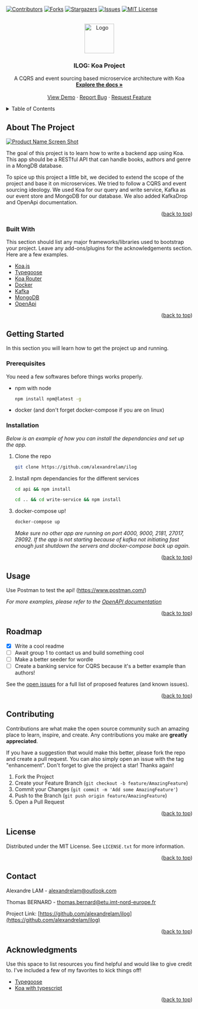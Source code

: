 <div id="top"></div>

[![Contributors][contributors-shield]][contributors-url]
[![Forks][forks-shield]][forks-url]
[![Stargazers][stars-shield]][stars-url]
[![Issues][issues-shield]][issues-url]
[![MIT License][license-shield]][license-url]

<!-- PROJECT LOGO -->
<br />
<div align="center">
  <a href="https://github.com/alexandrelam/ilog">
    <img src="https://user-images.githubusercontent.com/25727549/155026814-3c2421c2-099c-484e-aeba-fd0fc2c8d25c.png" alt="Logo" width="80" height="80">
  </a>

  <h3 align="center">ILOG: Koa Project</h3>

  <p align="center">
    A CQRS and event sourcing based microservice architecture with Koa
    <br />
    <a href="https://github.com/alexandrelam/ilog"><strong>Explore the docs »</strong></a>
    <br />
    <br />
    <a href="https://github.com/alexandrelam/ilog">View Demo</a>
    ·
    <a href="https://github.com/alexandrelam/ilog/issues">Report Bug</a>
    ·
    <a href="https://github.com/alexandrelam/ilog/issues">Request Feature</a>
  </p>
</div>

<!-- TABLE OF CONTENTS -->
<details>
  <summary>Table of Contents</summary>
  <ol>
    <li>
      <a href="#about-the-project">About The Project</a>
      <ul>
        <li><a href="#built-with">Built With</a></li>
      </ul>
    </li>
    <li>
      <a href="#getting-started">Getting Started</a>
      <ul>
        <li><a href="#prerequisites">Prerequisites</a></li>
        <li><a href="#installation">Installation</a></li>
      </ul>
    </li>
    <li><a href="#usage">Usage</a></li>
    <li><a href="#roadmap">Roadmap</a></li>
    <li><a href="#contributing">Contributing</a></li>
    <li><a href="#license">License</a></li>
    <li><a href="#contact">Contact</a></li>
    <li><a href="#acknowledgments">Acknowledgments</a></li>
  </ol>
</details>

<!-- ABOUT THE PROJECT -->

## About The Project

[![Product Name Screen Shot][product-screenshot]](https://github.com/alexandrelam)

The goal of this project is to learn how to write a backend app using Koa. This app should be a RESTful API that can handle books, authors and genre in a MongDB database.

To spice up this project a little bit, we decided to extend the scope of the project and base it on microservices. We tried to follow a CQRS and event sourcing ideology. We used Koa for our query and write service, Kafka as our event store and MongoDB for our database. We also added KafkaDrop and OpenApi documentation.

<p align="right">(<a href="#top">back to top</a>)</p>

### Built With

This section should list any major frameworks/libraries used to bootstrap your project. Leave any add-ons/plugins for the acknowledgements section. Here are a few examples.

- [Koa.js](https://koajs.com/)
- [Typegoose](https://typegoose.github.io/typegoose/)
- [Koa Router](https://github.com/ZijianHe/koa-router)
- [Docker](https://www.docker.com/)
- [Kafka](https://kafka.apache.org/)
- [MongoDB](https://www.mongodb.com/)
- [OpenApi](https://swagger.io/)

<p align="right">(<a href="#top">back to top</a>)</p>

<!-- GETTING STARTED -->

## Getting Started

In this section you will learn how to get the project up and running.

### Prerequisites

You need a few softwares before things works properly.

- npm with node

  ```sh
  npm install npm@latest -g
  ```

- docker (and don't forget docker-compose if you are on linux)

### Installation

_Below is an example of how you can install the dependancies and set up the app._

1. Clone the repo
   ```sh
   git clone https://github.com/alexandrelam/ilog
   ```
2. Install npm dependancies for the different services
   ```sh
   cd api && npm install
   ```
   ```sh
   cd .. && cd write-service && npm install
   ```
3. docker-compose up!

   ```sh
   docker-compose up
   ```

   _Make sure no other app are running on port 4000, 9000, 2181, 27017, 29092._
   _If the app is not starting because of kafka not initiating fast enough just shutdown the servers and docker-compose back up again._

<p align="right">(<a href="#top">back to top</a>)</p>

<!-- USAGE EXAMPLES -->

## Usage

Use Postman to test the api! (https://www.postman.com/)

_For more examples, please refer to the [OpenAPI documentation](http://localhost:4000/docs)_

<p align="right">(<a href="#top">back to top</a>)</p>

<!-- ROADMAP -->

## Roadmap

- [x] Write a cool readme
- [ ] Await group 1 to contact us and build something cool
- [ ] Make a better seeder for wordle
- [ ] Create a banking service for CQRS because it's a better example than authors!

See the [open issues](https://github.com/alexandrelam/ilog/issues) for a full list of proposed features (and known issues).

<p align="right">(<a href="#top">back to top</a>)</p>

<!-- CONTRIBUTING -->

## Contributing

Contributions are what make the open source community such an amazing place to learn, inspire, and create. Any contributions you make are **greatly appreciated**.

If you have a suggestion that would make this better, please fork the repo and create a pull request. You can also simply open an issue with the tag "enhancement".
Don't forget to give the project a star! Thanks again!

1. Fork the Project
2. Create your Feature Branch (`git checkout -b feature/AmazingFeature`)
3. Commit your Changes (`git commit -m 'Add some AmazingFeature'`)
4. Push to the Branch (`git push origin feature/AmazingFeature`)
5. Open a Pull Request

<p align="right">(<a href="#top">back to top</a>)</p>

<!-- LICENSE -->

## License

Distributed under the MIT License. See `LICENSE.txt` for more information.

<p align="right">(<a href="#top">back to top</a>)</p>

<!-- CONTACT -->

## Contact

Alexandre LAM - alexandrelam@outlook.com

Thomas BERNARD - thomas.bernard@etu.imt-nord-europe.fr

Project Link: [https://github.com/alexandrelam/ilog](https://github.com/alexandrelam/ilog)

<p align="right">(<a href="#top">back to top</a>)</p>

<!-- ACKNOWLEDGMENTS -->

## Acknowledgments

Use this space to list resources you find helpful and would like to give credit to. I've included a few of my favorites to kick things off!

- [Typegoose](https://github.com/typegoose/typegoose)
- [Koa with typescript](https://medium.com/@masnun/typescript-with-koa-part-1-c4843f16a4ad)

<p align="right">(<a href="#top">back to top</a>)</p>

<!-- MARKDOWN LINKS & IMAGES -->
<!-- https://www.markdownguide.org/basic-syntax/#reference-style-links -->

[contributors-shield]: https://img.shields.io/github/contributors/alexandrelam/ilog.svg?style=for-the-badge
[contributors-url]: https://github.com/alexandrelam/ilog/graphs/contributors
[forks-shield]: https://img.shields.io/github/forks/alexandrelam/ilog.svg?style=for-the-badge
[forks-url]: https://github.com/alexandrelam/ilog/network/members
[stars-shield]: https://img.shields.io/github/stars/alexandrelam/ilog.svg?style=for-the-badge
[stars-url]: https://github.com/alexandrelam/ilog/stargazers
[issues-shield]: https://img.shields.io/github/issues/alexandrelam/ilog.svg?style=for-the-badge
[issues-url]: https://github.com/alexandrelam/ilog/issues
[license-shield]: https://img.shields.io/github/license/othneildrew/Best-README-Template.svg?style=for-the-badge
[license-url]: https://github.com/alexandrelam/ilog/blob/main/LICENSE
[product-screenshot]: https://user-images.githubusercontent.com/25727549/153517319-3606ffec-5b77-46db-b133-595e0222ea18.png
